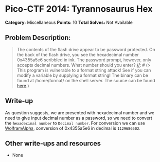# Pico-CTF 2014: Tyrannosaurus Hex

**Category:** Miscellaneous
**Points:** 10
**Total Solves:** Not Available
## Problem Description:
> The contents of the flash drive appear to be password protected. On the back of the flash drive, you see the hexadecimal number 0x4355a5e6 scribbled in ink. The password prompt, however, only accepts decimal numbers. What number should you enter?
[//]: # (> This program is vulnerable to a format string attack! See if you can modify a variable by supplying a format string! The binary can be found at /home/format/ on the shell server. The source can be found [here](format.c).)

## Write-up
[//]: # (> Your write up goes here.)
As question suggests, we are presented with hexadecimal number and we need to give input decimal number as a password, so we need to convert the `hexadecimal number` to `Decimal number`. For conversion we can use [ WolframAlpha](http://www.wolframalpha.com/), conversion of 0x4355a5e6 in decimal is `1129686502`.

## Other write-ups and resources

* None

